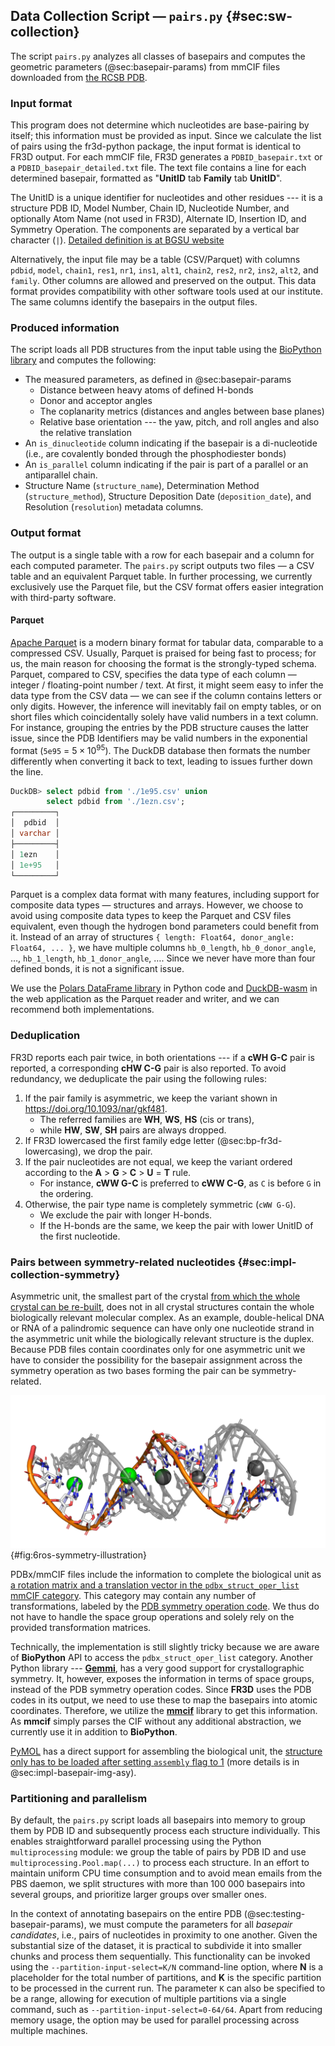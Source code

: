 ## Data Collection Script — `pairs.py` {#sec:sw-collection}

The script `pairs.py` analyzes all classes of basepairs and computes the geometric parameters (@sec:basepair-params) from mmCIF files downloaded from [the RCSB PDB](https://doi.org/10.1093/nar/28.1.235).

### Input format

This program does not determine which nucleotides are base-pairing by itself; this information must be provided as input.
Since we calculate the list of pairs using the fr3d-python package, the input format is identical to FR3D output.
For each mmCIF file, FR3D generates a `PDBID_basepair.txt` or a `PDBID_basepair_detailed.txt` file.
The text file contains a line for each determined basepair, formatted as "**UnitID** tab **Family** tab **UnitID**".

The UnitID is a unique identifier for nucleotides and other residues --- it is a structure PDB ID, Model Number, Chain ID, Nucleotide Number, and optionally Atom Name (not used in FR3D), Alternate ID, Insertion ID, and Symmetry Operation.
The components are separated by a vertical bar character (`|`).
[Detailed definition is at BGSU website](https://www.bgsu.edu/research/rna/help/rna-3d-hub-help/unit-ids.html)

Alternatively, the input file may be a table (CSV/Parquet) with columns `pdbid`, `model`, `chain1`, `res1`, `nr1`, `ins1`, `alt1`, `chain2`, `res2`, `nr2`, `ins2`, `alt2`, and `family`.
Other columns are allowed and preserved on the output.
This data format provides compatibility with other software tools used at our institute.
The same columns identify the basepairs in the output files.

### Produced information

The script loads all PDB structures from the input table using the [BioPython library](https://doi.org/10.1093/bioinformatics/btp163) and computes the following:

* The measured parameters, as defined in @sec:basepair-params
    * Distance between heavy atoms of defined H-bonds
    * Donor and acceptor angles
    * The coplanarity metrics (distances and angles between base planes)
    * Relative base orientation --- the yaw, pitch, and roll angles and also the relative translation
* An `is_dinucleotide` column indicating if the basepair is a di-nucleotide (i.e., are covalently bonded through the phosphodiester bonds)
* An `is_parallel` column indicating if the pair is part of a parallel or an antiparallel chain.
* Structure Name (`structure_name`), Determination Method (`structure_method`), Structure Deposition Date (`deposition_date`), and Resolution (`resolution`) metadata columns.

### Output format

The output is a single table with a row for each basepair and a column for each computed parameter.
The `pairs.py` script outputs two files — a CSV table and an equivalent Parquet table.
In further processing, we currently exclusively use the Parquet file, but the CSV format offers easier integration with third-party software.

#### Parquet

[Apache Parquet](https://en.wikipedia.org/wiki/Apache_Parquet) is a modern binary format for tabular data, comparable to a compressed CSV.
Usually, Parquet is praised for being fast to process; for us, the main reason for choosing the format is the strongly-typed schema.
Parquet, compared to CSV, specifies the data type of each column — integer / floating-point number / text.
At first, it might seem easy to infer the data type from the CSV data — we can see if the column contains letters or only digits.
However, the inference will inevitably fail on empty tables, or on short files which coincidentally solely have valid numbers in a text column.
For instance, grouping the entries by the PDB structure causes the latter issue, since the PDB Identifiers may be valid numbers in the exponential format (`5e95` = $5\times10^{95}$).
The DuckDB database then formats the number differently when converting it back to text, leading to issues further down the line.

```sql
DuckDB> select pdbid from './1e95.csv' union
        select pdbid from './1ezn.csv';
┌─────────┐
│  pdbid  │
│ varchar │
├─────────┤
│ 1ezn    │
│ 1e+95   │
└─────────┘
```

Parquet is a complex data format with many features, including support for composite data types — structures and arrays.
However, we choose to avoid using composite data types to keep the Parquet and CSV files equivalent, even though the hydrogen bond parameters could benefit from it.
Instead of an array of structures `{ length: Float64, donor_angle: Float64, ... }`, we have multiple columns `hb_0_length`, `hb_0_donor_angle`, …, `hb_1_length`, `hb_1_donor_angle`, ….
Since we never have more than four defined bonds, it is not a significant issue.

We use the [Polars DataFrame library](https://doi.org/10.5281/zenodo.7697217) in Python code and [DuckDB-wasm](https://github.com/duckdb/duckdb-wasm) in the web application as the Parquet reader and writer, and we can recommend both implementations.

### Deduplication

FR3D reports each pair twice, in both orientations --- if a **cWH G-C** pair is reported, a corresponding **cHW C-G** pair is also reported.
To avoid redundancy, we deduplicate the pair using the following rules:

1. If the pair family is asymmetric, we keep the variant shown in <https://doi.org/10.1093/nar/gkf481>.
    * The referred families are **WH**, **WS**, **HS** (cis or trans),
    * while **HW**, **SW**, **SH** pairs are always dropped.
2. If FR3D lowercased the first family edge letter (@sec:bp-fr3d-lowercasing), we drop the pair.
3. If the pair nucleotides are not equal, we keep the variant ordered according to the **A** > **G** > **C** > **U** = **T** rule.
    * For instance, **cWW G-C** is preferred to **cWW C-G**, as `C` is before `G` in the ordering.
4. Otherwise, the pair type name is completely symmetric (`cWW G-G`).
    * We exclude the pair with longer H-bonds.
    * If the H-bonds are the same, we keep the pair with lower UnitID of the first nucleotide.

### Pairs between symmetry-related nucleotides {#sec:impl-collection-symmetry}

Asymmetric unit, the smallest part of the crystal [from which the whole crystal can be re-built](isbn:978-0815340812), does not in all crystal structures contain the whole biologically relevant <!-- molecule or --> molecular complex.
As an example, double-helical DNA or RNA of a palindromic sequence can have only one nucleotide strand in the asymmetric unit while the biologically relevant structure is the duplex.
Because PDB files contain coordinates only for one asymmetric unit we have to consider the possibility for the basepair assignment across the symmetry operation as two bases forming the pair can be symmetry-related. 

![The asymmetric unit of [`6ros`](https://www.rcsb.org/structure/6ROS) structure is formed by a single strand, but the **biological assembly** is a duplex. The mmCIF file contains the coordinates of only one strand, and the second one is its symmetric copy. All basepairs are formed between the two strands.](../img/6ros-symmetry-illustration.png){#fig:6ros-symmetry-illustration}

PDBx/mmCIF files include the information to complete the biological unit as [a rotation matrix and a translation vector in the `pdbx_struct_oper_list` mmCIF category](https://mmcif.wwpdb.org/dictionaries/mmcif_pdbx_v50.dic/Categories/pdbx_struct_oper_list.html).
This category may contain any number of transformations, labeled by the [PDB symmetry operation code](http://www.bmsc.washington.edu/CrystaLinks/man/pdb/part_74.html).
We thus do not have to handle the space group operations and solely rely on the provided transformation matrices.

<!-- ```
loop_                                                                                                                          
_pdbx_struct_oper_list.id                                     
_pdbx_struct_oper_list.type                                                                                                    
_pdbx_struct_oper_list.name
_pdbx_struct_oper_list.symmetry_operation                                                                                      
_pdbx_struct_oper_list.matrix[1][1]
_pdbx_struct_oper_list.matrix[1][2]                                                                                            
_pdbx_struct_oper_list.matrix[1][3]
_pdbx_struct_oper_list.vector[1]                                                                                               
_pdbx_struct_oper_list.matrix[2][1]
_pdbx_struct_oper_list.matrix[2][2]                                                                                            
_pdbx_struct_oper_list.matrix[2][3]
_pdbx_struct_oper_list.vector[2]                                                                                               
_pdbx_struct_oper_list.matrix[3][1]
_pdbx_struct_oper_list.matrix[3][2]                                                                                            
_pdbx_struct_oper_list.matrix[3][3]
_pdbx_struct_oper_list.vector[3]                                                                                               
1 'identity operation'         1_555 x,y,z      1.0000000000 0.0000000000 0.0000000000 0.0000000000   0.0000000000 1.0000000000
0.0000000000 0.0000000000  0.0000000000 0.0000000000 1.0000000000  0.0000000000                                     
2 'crystal symmetry operation' 7_465 y-1,x+1,-z 0.0000000000 1.0000000000 0.0000000000 -38.4400000000 1.0000000000 0.0000000000
0.0000000000 38.4400000000 0.0000000000 0.0000000000 -1.0000000000 0.0000000000
``` -->

Technically, the implementation is still slightly tricky because we are aware of **BioPython** API to access the `pdbx_struct_oper_list` category.
Another Python library --- [**Gemmi**](https://doi.org/10.21105/joss.04200), has a very good support for crystallographic symmetry.
It, however, exposes the information in terms of space groups, instead of the PDB symmetry operation codes.
Since **FR3D** uses the PDB codes in its output, we need to use these to map the basepairs into atomic coordinates.
Therefore, we utilize the [**mmcif**](https://github.com/rcsb/py-mmcif) library to get this information.
As **mmcif** simply parses the CIF without any additional abstraction, we currently use it in addition to **BioPython**.

[PyMOL](https://github.com/schrodinger/pymol-open-source) has a direct support for assembling the biological unit, the [structure only has to be loaded after setting `assembly` flag to 1](https://pymolwiki.org/index.php/Assembly) (more details is in @sec:impl-basepair-img-asy).

<!-- ### X3DNA DSSR integration

Optionally, the basepair parameters computed by DSSR are added (see @sec:std-base-parameters), `pairs.py` runs DSSR when `--dssr-binary` option is specified.
However, as far as we know, it is not possible to force DSSR to compute basepair parameters for an arbitrary selection of basepairs, it will only report the parameters for basepairs it determined by itself.
This unfortunately means that some basepairs might be missing the parameters.
Although DSSR should recognize all basepairs types reported by FR3D, sometimes almost all the parameter values are missing (xxxxxxxxxxxxxxxxxx specific example, also in ./2-oview-6-software.md).

The rationale for executing DSSR within the `pairs.py` script, instead of running it on all structures beforehand like we do with FR3D, is the complexity of DSSR's output format.
While FR3D generates a single "PDBID_basepair.txt" file, DSSR generates a collection of files such as "dssr-dsStepPars.txt", "dssr-dsStepPars.txt", "dssr-dsHelixPars.txt", and "dssr-basepairs.txt".
The fact that the output filenames cannot be easily changed prevents us from simply running DSSR in a loop for all structures.
Since the outputs contain a lot of values, the files are significantly larger than those produced by FR3D.

DSSR provides a machine-readable JSON output format using the `--json` option, but this option does nothing alongside the `--analyze` option.
Since DDSR only calculates the base parameters when the `--analyze` is specified, we have to parse the values from the loosely formatted text files. -->


### Partitioning and parallelism

By default, the `pairs.py` script loads all basepairs into memory to group them by PDB ID and subsequently process each structure individually.
This enables straightforward parallel processing using the Python `multiprocessing` module: we group the table of pairs by PDB ID and use `multiprocessing.Pool.map(...)` to process each structure.
In an effort to maintain uniform CPU time consumption and to avoid mean emails from the PBS daemon, we split structures with more than 100 000 basepairs into several groups, and prioritize larger groups over smaller ones.

In the context of annotating basepairs on the entire PDB (@sec:testing-basepair-params), we must compute the parameters for all _basepair candidates_, i.e., pairs of nucleotides in proximity to one another.
Given the substantial size of the dataset, it is practical to subdivide it into smaller chunks and process them sequentially.
This functionality can be invoked using the `--partition-input-select=K/N` command-line option, where **N** is a placeholder for the total number of partitions, and **K** is the specific partition to be processed in the current run.
The parameter `K` can also be specified to be a range, allowing for execution of multiple partitions via a single command, such as `--partition-input-select=0-64/64`.
Apart from reducing memory usage, the option may be used for parallel processing across multiple machines.
